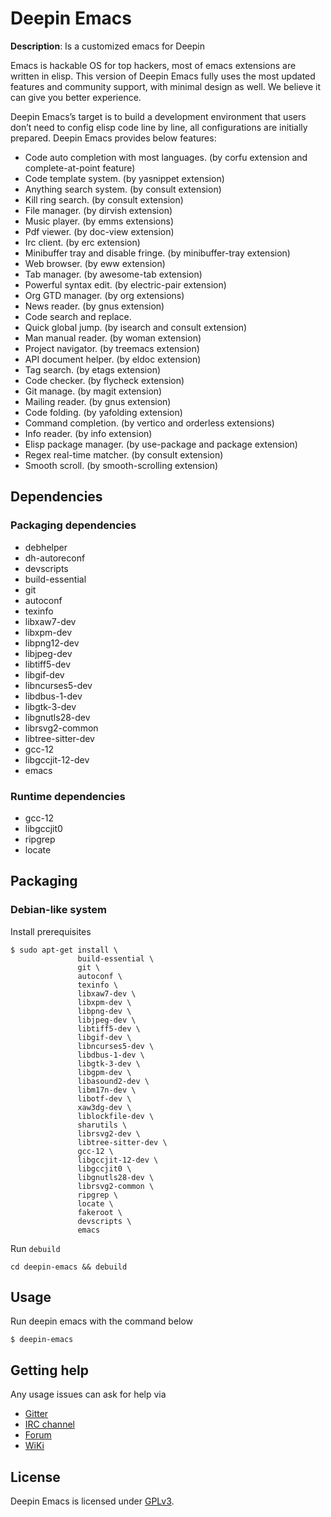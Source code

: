 # Deepin Emacs

**Description**: Is a customized emacs for Deepin

Emacs is hackable OS for top hackers, most of emacs extensions are
written in elisp. This version of Deepin Emacs fully uses the most
updated features and community support, with minimal design as
well. We believe it can give you better experience.

Deepin Emacs’s target is to build a development environment that users
don’t need to config elisp code line by line, all configurations are
initially prepared.  Deepin Emacs provides below features:

- Code auto completion with most languages. (by corfu extension and complete-at-point feature)
- Code template system. (by yasnippet extension)
- Anything search system. (by consult extension)
- Kill ring search. (by consult extension)
- File manager. (by dirvish extension)
- Music player. (by emms extensions)
- Pdf viewer. (by doc-view extension)
- Irc client. (by erc extension)
- Minibuffer tray and disable fringe. (by minibuffer-tray extension)
- Web browser. (by eww extension)
- Tab manager. (by awesome-tab extension)
- Powerful syntax edit. (by electric-pair extension)
- Org GTD manager. (by org extensions)
- News reader. (by gnus extension)
- Code search and replace.
- Quick global jump. (by isearch and consult extension)
- Man manual reader. (by woman extension)
- Project navigator. (by treemacs extension)
- API document helper. (by eldoc extension)
- Tag search. (by etags extension)
- Code checker. (by flycheck extension)
- Git manage. (by magit extension)
- Mailing reader. (by gnus extension)
- Code folding. (by yafolding extension)
- Command completion. (by vertico and orderless extensions)
- Info reader. (by info extension)
- Elisp package manager. (by use-package and package extension)
- Regex real-time matcher. (by consult extension)
- Smooth scroll. (by smooth-scrolling extension)

## Dependencies

### Packaging dependencies

 - debhelper
 - dh-autoreconf
 - devscripts
 - build-essential
 - git
 - autoconf
 - texinfo
 - libxaw7-dev
 - libxpm-dev
 - libpng12-dev
 - libjpeg-dev
 - libtiff5-dev
 - libgif-dev
 - libncurses5-dev
 - libdbus-1-dev
 - libgtk-3-dev
 - libgnutls28-dev
 - librsvg2-common
 - libtree-sitter-dev
 - gcc-12
 - libgccjit-12-dev
 - emacs

### Runtime dependencies

 - gcc-12
 - libgccjit0
 - ripgrep
 - locate

## Packaging

### Debian-like system

Install prerequisites
```
$ sudo apt-get install \
               build-essential \
               git \
               autoconf \
               texinfo \
               libxaw7-dev \
               libxpm-dev \
               libpng-dev \
               libjpeg-dev \
               libtiff5-dev \
               libgif-dev \
               libncurses5-dev \
               libdbus-1-dev \
               libgtk-3-dev \
               libgpm-dev \
               libasound2-dev \
               libm17n-dev \
               libotf-dev \
               xaw3dg-dev \
               liblockfile-dev \
               sharutils \
               librsvg2-dev \
               libtree-sitter-dev \
               gcc-12 \
               libgccjit-12-dev \
               libgccjit0 \
               libgnutls28-dev \
               librsvg2-common \
               ripgrep \
               locate \
               fakeroot \
               devscripts \
               emacs
```

Run `debuild`
```
cd deepin-emacs && debuild 
```

## Usage

Run deepin emacs with the command below
```
$ deepin-emacs
```

## Getting help

Any usage issues can ask for help via

* [Gitter](https://gitter.im/orgs/linuxdeepin/rooms)
* [IRC channel](https://webchat.freenode.net/?channels=deepin)
* [Forum](https://bbs.deepin.org)
* [WiKi](http://wiki.deepin.org/)

## License

Deepin Emacs is licensed under [GPLv3](LICENSE).
